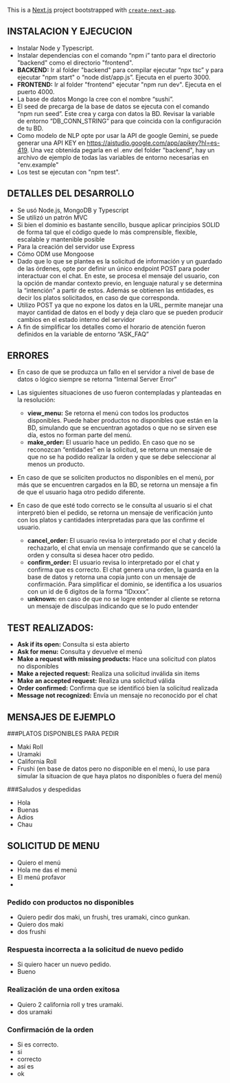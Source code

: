 This is a [Next.js](https://nextjs.org) project bootstrapped with [`create-next-app`](https://nextjs.org/docs/app/api-reference/cli/create-next-app).

## INSTALACION Y EJECUCION


- Instalar Node y Typescript.
- Instalar dependencias con el comando “npm i” tanto para el directorio "backend" como el directorio "frontend".
- **BACKEND:** Ir al folder "backend" para compilar ejecutar “npx tsc” y para ejecutar "npm start" o “node dist/app.js”. Ejecuta en el puerto 3000.
- **FRONTEND:** Ir al folder "frontend" ejecutar "npm run dev". Ejecuta en el puerto 4000.
- La base de datos Mongo la cree con el nombre “sushi”.
- El seed de precarga de la base de datos se ejecuta con el comando “npm run seed”. Este crea y carga con datos la BD. Revisar la variable de entorno “DB_CONN_STRING” para que coincida con la configuración de tu BD.
- Como modelo de NLP opte por usar la API  de google Gemini, se puede generar una API KEY en https://aistudio.google.com/app/apikey?hl=es-419. Una vez obtenida pegarla en el .env del folder "backend", hay un archivo de ejemplo de todas las variables de entorno necesarias en "env.example"
- Los test se ejecutan con "npm test".



## DETALLES DEL DESARROLLO
- Se usó Node.js, MongoDB y Typescript
- Se utilizó un patrón MVC
- Si bien el dominio es bastante sencillo, busque aplicar principios SOLID de forma tal que el código quede lo más comprensible, flexible, escalable y mantenible posible
- Para la creación del servidor use Express
- Cómo ODM use Mongoose
- Dado que lo que se plantea es la solicitud de información y un guardado de las órdenes, opte por definir un único endpoint POST para poder interactuar con el chat. En este, se procesa el mensaje del usuario, con la opción de mandar contexto previo, en lenguaje natural y se determina la “intención” a partir de estos. Además se obtienen las entidades, es decir los platos solicitados, en caso de que corresponda.
- Utilizo POST ya que no expone los datos en la URL, permite manejar una mayor cantidad de datos en el body y deja claro que se pueden producir cambios en el estado interno del servidor
- A fin de simplificar los detalles como el horario de atención fueron definidos en la variable de entorno “ASK_FAQ”
  
## ERRORES
- En caso de que se produzca un fallo en el servidor a nivel de base de datos o lógico siempre se retorna “Internal Server Error”
- Las siguientes situaciones de uso fueron contempladas y planteadas en la resolución:
  - **view_menu:** Se retorna el menú con todos los productos disponibles. Puede haber productos no disponibles que están en la BD, simulando que se encuentran agotados o que no se sirven ese día, estos no forman parte del menú.
  - **make_order:** El usuario hace un pedido. En caso que no se reconozcan “entidades” en la solicitud, se retorna un mensaje de que no se ha podido realizar la orden y que se debe seleccionar al menos un producto.
  
- En caso de que se soliciten productos no disponibles en el menú, por más que se encuentren cargados en la BD, se retorna un mensaje a fin de que el usuario haga otro pedido diferente.
  
- En caso de que esté todo correcto se le consulta al usuario si el chat interpretó bien el pedido, se retorna un mensaje de verificación junto con los platos y cantidades interpretadas para que las confirme el usuario.
  - **cancel_order:** El usuario revisa lo interpretado por el chat y decide rechazarlo, el chat envía un mensaje confirmando que se canceló la orden y consulta si desea hacer otro pedido.
  - **confirm_order:** El usuario revisa lo interpretado por el chat y confirma que es correcto. El chat genera una orden, la guarda en la base de datos y retorna una copia junto con un mensaje de confirmación. Para simplificar el dominio, se identifica a los usuarios con un id de 6 digitos de la forma “IDxxxx”.
  - **unknown:** en caso de que no se logre entender al cliente se retorna un mensaje de disculpas indicando que se lo pudo entender
 
## TEST REALIZADOS:

- **Ask if its open:** Consulta si esta abierto
- **Ask for menu:** Consulta y devuelve el menú
- **Make a request with missing products:** Hace una solicitud con platos no disponibles
- **Make a rejected request:** Realiza una solicitud inválida sin items
- **Make an accepted request:** Realiza una solicitud válida
- **Order confirmed:** Confirma que se identificó bien la solicitud realizada
- **Message not recognized:** Envía un mensaje no reconocido por el chat

## MENSAJES DE EJEMPLO
###PLATOS DISPONIBLES PARA PEDIR
- Maki Roll
- Uramaki
- California Roll
- Frushi (en base de datos pero no disponible en el menú, lo use para simular la situacion de que haya platos no disponibles o fuera del menú)
  
###Saludos y despedidas
- Hola
- Buenas
- Adios
- Chau

## SOLICITUD DE MENU
- Quiero el menú
- Hola me das el menú
- El menú profavor
- 
### Pedido con productos no disponibles
- Quiero pedir dos maki, un frushi, tres uramaki, cinco gunkan.
- Quiero dos maki
- dos frushi
### Respuesta incorrecta a la solicitud de nuevo pedido
- Si quiero hacer un nuevo pedido.
- Bueno
### Realización de una orden exitosa
- Quiero 2 california roll y tres uramaki.
- dos uramaki
### Confirmación de la orden
- Si es correcto.
- si
- correcto
- así es
- ok
